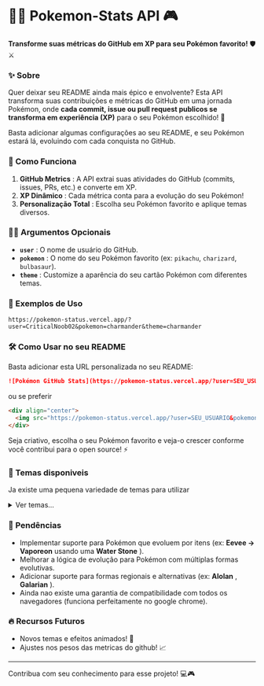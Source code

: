 
# 🐱‍👤 Pokemon-Stats API 🎮

**Transforme suas métricas do GitHub em XP para seu Pokémon favorito!** 🛡️⚔️

### ✨ Sobre

Quer deixar seu README ainda mais épico e envolvente? Esta API transforma suas contribuições e métricas do GitHub em uma jornada Pokémon, onde **cada commit, issue ou pull request publicos se transforma em experiência (XP)** para o seu Pokémon escolhido! 🎉

Basta adicionar algumas configurações ao seu README, e seu Pokémon estará lá, evoluindo com cada conquista no GitHub.

### 🚀 Como Funciona

1. **GitHub Metrics** : A API extrai suas atividades do GitHub (commits, issues, PRs, etc.) e converte em XP.
2. **XP Dinâmico** : Cada métrica conta para a evolução do seu Pokémon!
3. **Personalização Total** : Escolha seu Pokémon favorito e aplique temas diversos.

### 🏋️‍♂️ Argumentos Opcionais

* **`user`** : O nome de usuário do GitHub.
* **`pokemon`** : O nome do seu Pokémon favorito (ex: `pikachu`, `charizard`, `bulbasaur`).
* **`theme`** : Customize a aparência do seu cartão Pokémon com diferentes temas.

### 🌟 Exemplos de Uso

`https://pokemon-status.vercel.app/?user=CriticalNoob02&pokemon=charmander&theme=charmander`

### 🛠️ Como Usar no seu README

Basta adicionar esta URL personalizada no seu README:

```md
![Pokémon GitHub Stats](https://pokemon-status.vercel.app/?user=SEU_USUARIO&pokemon=SEU_POKEMON&theme=SEU_TEMA)
```

ou se preferir 

```md
<div align="center">
  <img src="https://pokemon-status.vercel.app/?user=SEU_USUARIO&pokemon=SEU_POKEMON&theme=SEU_TEMA">
</div>
```

Seja criativo, escolha o seu Pokémon favorito e veja-o crescer conforme você contribui para o open source! ⚡

### 🌟 Temas disponiveis

Ja existe uma pequena variedade de temas para utilizar

<details>
<summary>Ver temas...</summary>

- charmander
- pikachu
- dratini
- bulbasaur
- ditto
- sylveon
- glaceon
- marshadow

</details>

### 🚧 Pendências

* Implementar suporte para Pokémon que evoluem por itens (ex: **Eevee -> Vaporeon** usando uma  **Water Stone** ).
* Melhorar a lógica de evolução para Pokémon com múltiplas formas evolutivas.
* Adicionar suporte para formas regionais e alternativas (ex:  **Alolan** ,  **Galarian** ).
* Ainda nao existe uma garantia de compatibilidade com todos os navegadores (funciona perfeitamente no google chrome).

### 🔥 Recursos Futuros

* Novos temas e efeitos animados! 🎨
* Ajustes nos pesos das metricas do github! 📈

---

Contribua com seu conhecimento para esse projeto! 💻🎮
